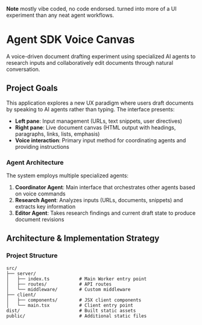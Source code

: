**Note** mostly vibe coded, no code endorsed. turned into more of a UI experiment than any neat agent workflows. 

# Agent SDK Voice Canvas

A voice-driven document drafting experiment using specialized AI agents to research inputs and collaboratively edit documents through natural conversation.

## Project Goals

This application explores a new UX paradigm where users draft documents by speaking to AI agents rather than typing. The interface presents:

- **Left pane**: Input management (URLs, text snippets, user directives)
- **Right pane**: Live document canvas (HTML output with headings, paragraphs, links, lists, emphasis)
- **Voice interaction**: Primary input method for coordinating agents and providing instructions

### Agent Architecture

The system employs multiple specialized agents:

1. **Coordinator Agent**: Main interface that orchestrates other agents based on voice commands
2. **Research Agent**: Analyzes inputs (URLs, documents, snippets) and extracts key information
3. **Editor Agent**: Takes research findings and current draft state to produce document revisions

## Architecture & Implementation Strategy

### Project Structure
```
src/
├── server/
│   ├── index.ts           # Main Worker entry point
│   ├── routes/            # API routes
│   └── middleware/        # Custom middleware
├── client/
│   ├── components/        # JSX client components
│   └── main.tsx           # Client entry point
dist/                      # Built static assets
public/                    # Additional static files
```
